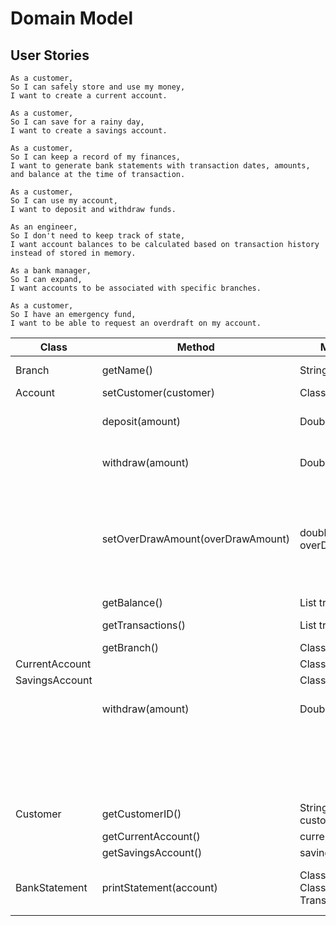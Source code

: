 # Domain Model

## User Stories

```
As a customer,
So I can safely store and use my money,
I want to create a current account.

As a customer,
So I can save for a rainy day,
I want to create a savings account.

As a customer,
So I can keep a record of my finances,
I want to generate bank statements with transaction dates, amounts, and balance at the time of transaction.

As a customer,
So I can use my account,
I want to deposit and withdraw funds.

As an engineer,
So I don't need to keep track of state,
I want account balances to be calculated based on transaction history instead of stored in memory.

As a bank manager,
So I can expand,
I want accounts to be associated with specific branches.

As a customer,
So I have an emergency fund,
I want to be able to request an overdraft on my account.
```

| Class          | Method                            | Member                           | Scenario                            | Return                |
|----------------|-----------------------------------|----------------------------------|-------------------------------------|-----------------------|
| Branch         | getName()                         | String name                      | get branch name                     | return branch name    |
| Account        | setCustomer(customer)             | Class Customer                   |                                     |                       |
|                | deposit(amount)                   | Double amount                    | add new deposit to account          |                       |
|                | withdraw(amount)                  | Double amount                    | Withdraw from account               |                       |
|                |                                   |                                  | Not enough funds in account         | String information    |
|                | setOverDrawAmount(overDrawAmount) | double overDrawAmount            | Insufficient balance                | String information    |
|                |                                   |                                  | Set new over draw amount            | Set amount            |
|                | getBalance()                      | List transaction                 | get balance                         | sum                   |
|                | getTransactions()                 | List transaction                 | get all transactions                | List transactions     |
|                | getBranch()                       | Class Branch                     |                                     | branch                |
| CurrentAccount |                                   | Class Branch                     |                                     |                       |
| SavingsAccount |                                   | Class Branch                     |                                     |                       |
|                | withdraw(amount)                  | Double amount                    | Withdraw from account               |                       |
|                |                                   |                                  | Not enough funds in account         | String information    |
|                |                                   |                                  | Withdraw interrupted                | String information    |
| Customer       | getCustomerID()                   | String customerID                |                                     | CustomerID            |
|                | getCurrentAccount()               | currentAccount                   |                                     | currentAccount        |
|                | getSavingsAccount()               | savingsAccount                   |                                     | savingsAccount        |
| BankStatement  | printStatement(account)           | Class Account, Class Transaction | Get transaction history and balance | String bank statement |

